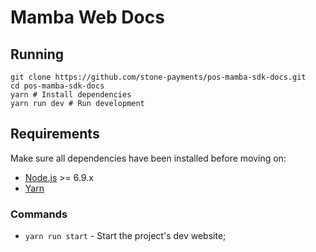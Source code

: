 # Mamba Web Docs

## Running

```
git clone https://github.com/stone-payments/pos-mamba-sdk-docs.git
cd pos-mamba-sdk-docs
yarn # Install dependencies 
yarn run dev # Run development
```

## Requirements

Make sure all dependencies have been installed before moving on:

* [Node.js](http://nodejs.org/) >= 6.9.x
* [Yarn](https://yarnpkg.com/en/docs/install)

### Commands

* `yarn run start` - Start the project's dev website;
